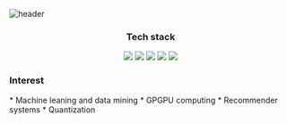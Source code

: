 ![header](https://capsule-render.vercel.app/api?type=waving&color=timeAuto&height=300&section=header&text=Printf("Hello%20:)"\)&fontSize=90)

<h3 align="center">Tech stack </strong></h3>

<div align="center">
  <img src = "https://img.shields.io/badge/C++-00599C?style=flat-square&logo=c%2B%2B&logoColor=white&link=https://dillinger.io/">
  <img src = "https://img.shields.io/badge/CUDA-76B900?style=flat-square&logo=NVIDIA&logoColor=white&link=https://dillinger.io/">
  <img src = "https://img.shields.io/badge/Python-3776AB?style=flat-square&logo=Python&logoColor=white&link=https://dillinger.io/">
  <img src = "https://img.shields.io/badge/Android-3DDC84?style=flat-square&logo=Android&logoColor=white&link=https://dillinger.io/">
  <img src = "https://img.shields.io/badge/Mysql-4479A1?style=flat-square&logo=MySQL&logoColor=white&link=https://dillinger.io/">
</div>

<h3> Interest </h3>
* Machine leaning and data mining
* GPGPU computing
* Recommender systems
* Quantization
